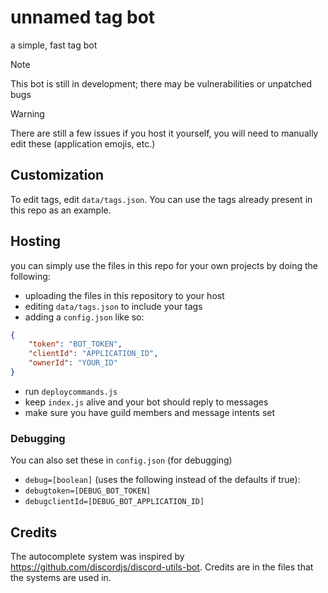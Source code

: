 # unnamed tag bot

a simple, fast tag bot
> [!NOTE]
> This bot is still in development; there may be vulnerabilities or unpatched bugs

> [!WARNING]
> There are still a few issues if you host it yourself, you will need to manually edit these (application emojis, etc.)

## Customization

To edit tags, edit `data/tags.json`. You can use the tags already present in this repo as an example.

## Hosting

you can simply use the files in this repo for your own projects by doing the following:

- uploading the files in this repository to your host
- editing `data/tags.json` to include your tags
- adding a `config.json` like so:

```json
{
    "token": "BOT_TOKEN",
    "clientId": "APPLICATION_ID",
    "ownerId": "YOUR_ID"
}
```

- run `deploycommands.js`
- keep `index.js` alive and your bot should reply to messages
- make sure you have guild members and message intents set

### Debugging

You can also set these in `config.json` (for debugging)

- `debug=[boolean]` (uses the following instead of the defaults if true):
- `debugtoken=[DEBUG_BOT_TOKEN]`
- `debugclientId=[DEBUG_BOT_APPLICATION_ID]`

## Credits

The autocomplete system was inspired by https://github.com/discordjs/discord-utils-bot. Credits are in the files that the systems are used in.
